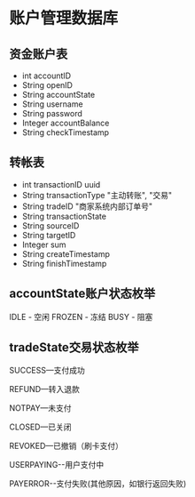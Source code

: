 # 账户管理数据库

## 资金账户表

- int accountID
- String openID
- String accountState
- String username
- String password
- Integer accountBalance
- String checkTimestamp

## 转帐表

- int transactionID   uuid
- String transactionType "主动转账", "交易"
- String tradeID "商家系统内部订单号"
- String transactionState
- String sourceID
- String targetID
- Integer sum
- String createTimestamp
- String finishTimestamp

## accountState账户状态枚举

IDLE - 空闲
FROZEN - 冻结
BUSY - 阻塞

## tradeState交易状态枚举

SUCCESS—支付成功

REFUND—转入退款

NOTPAY—未支付

CLOSED—已关闭

REVOKED—已撤销（刷卡支付）

USERPAYING--用户支付中

PAYERROR--支付失败(其他原因，如银行返回失败)

